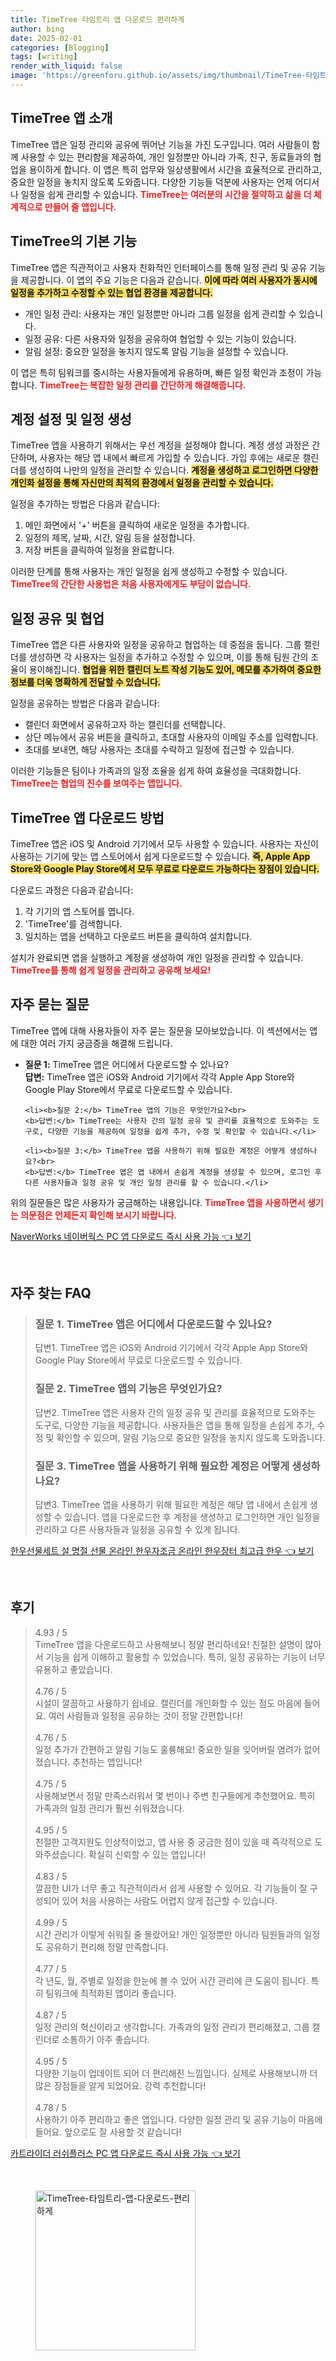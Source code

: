 ```yaml
---
title: TimeTree 타임트리 앱 다운로드 편리하게
author: bing
date: 2025-02-01
categories: [Blogging]
tags: [writing]
render_with_liquid: false
image: 'https://greenforu.github.io/assets/img/thumbnail/TimeTree-타임트리-앱-다운로드-편리하게.webp'
---
```



<h2 id='TimeTree_앱_소개'>TimeTree 앱 소개</h2>

<p>TimeTree 앱은 일정 관리와 공유에 뛰어난 기능을 가진 도구입니다. 여러 사람들이 함께 사용할 수 있는 편리함을 제공하여, 개인 일정뿐만 아니라 가족, 친구, 동료들과의 협업을 용이하게 합니다. 이 앱은 특히 업무와 일상생활에서 시간을 효율적으로 관리하고, 중요한 일정을 놓치지 않도록 도와줍니다. 다양한 기능들 덕분에 사용자는 언제 어디서나 일정을 쉽게 관리할 수 있습니다. <b><span style="color: #ee2323;">TimeTree는 여러분의 시간을 절약하고 삶을 더 체계적으로 만들어 줄 앱입니다.</span></b></p>

<h2 id='기본_기능'>TimeTree의 기본 기능</h2>

<p>TimeTree 앱은 직관적이고 사용자 친화적인 인터페이스를 통해 일정 관리 및 공유 기능을 제공합니다. 이 앱의 주요 기능은 다음과 같습니다. <b><span style="background-color: #ffe066;">이에 따라 여러 사용자가 동시에 일정을 추가하고 수정할 수 있는 협업 환경을 제공합니다.</span></b></p>

<ul>
    <li>개인 일정 관리: 사용자는 개인 일정뿐만 아니라 그룹 일정을 쉽게 관리할 수 있습니다.</li>
    <li>일정 공유: 다른 사용자와 일정을 공유하여 협업할 수 있는 기능이 있습니다.</li>
    <li>알림 설정: 중요한 일정을 놓치지 않도록 알림 기능을 설정할 수 있습니다.</li>
</ul>

<p>이 앱은 특히 팀워크를 중시하는 사용자들에게 유용하며, 빠른 일정 확인과 조정이 가능합니다. <b><span style="color: #ee2323;">TimeTree는 복잡한 일정 관리를 간단하게 해결해줍니다.</span></b></p>

<h2 id='계정_설정_및_일정_생성'>계정 설정 및 일정 생성</h2>

<p>TimeTree 앱을 사용하기 위해서는 우선 계정을 설정해야 합니다. 계정 생성 과정은 간단하며, 사용자는 해당 앱 내에서 빠르게 가입할 수 있습니다. 가입 후에는 새로운 캘린더를 생성하여 나만의 일정을 관리할 수 있습니다. <b><span style="background-color: #ffe066;">계정을 생성하고 로그인하면 다양한 개인화 설정을 통해 자신만의 최적의 환경에서 일정을 관리할 수 있습니다.</span></b></p>

<p>일정을 추가하는 방법은 다음과 같습니다:</p>

<ol>
    <li>메인 화면에서 '+' 버튼을 클릭하여 새로운 일정을 추가합니다.</li>
    <li>일정의 제목, 날짜, 시간, 알림 등을 설정합니다.</li>
    <li>저장 버튼을 클릭하여 일정을 완료합니다.</li>
</ol>

<p>이러한 단계를 통해 사용자는 개인 일정을 쉽게 생성하고 수정할 수 있습니다. <b><span style="color: #ee2323;">TimeTree의 간단한 사용법은 처음 사용자에게도 부담이 없습니다.</span></b></p>

<h2 id='일정_공유_및_협업'>일정 공유 및 협업</h2>

<p>TimeTree 앱은 다른 사용자와 일정을 공유하고 협업하는 데 중점을 둡니다. 그룹 캘린더를 생성하면 각 사용자는 일정을 추가하고 수정할 수 있으며, 이를 통해 팀원 간의 조율이 용이해집니다. <b><span style="background-color: #ffe066;">협업을 위한 캘린더 노트 작성 기능도 있어, 메모를 추가하여 중요한 정보를 더욱 명확하게 전달할 수 있습니다.</span></b></p>

<p>일정을 공유하는 방법은 다음과 같습니다:</p>

<ul>
    <li>캘린더 화면에서 공유하고자 하는 캘린더를 선택합니다.</li>
    <li>상단 메뉴에서 공유 버튼을 클릭하고, 초대할 사용자의 이메일 주소를 입력합니다.</li>
    <li>초대를 보내면, 해당 사용자는 초대를 수락하고 일정에 접근할 수 있습니다.</li>
</ul>

<p>이러한 기능들은 팀이나 가족과의 일정 조율을 쉽게 하여 효율성을 극대화합니다. <b><span style="color: #ee2323;">TimeTree는 협업의 진수를 보여주는 앱입니다.</span></b></p>

<h2 id='다운로드_방법'>TimeTree 앱 다운로드 방법</h2>

<p>TimeTree 앱은 iOS 및 Android 기기에서 모두 사용할 수 있습니다. 사용자는 자신이 사용하는 기기에 맞는 앱 스토어에서 쉽게 다운로드할 수 있습니다. <b><span style="background-color: #ffe066;">즉, Apple App Store와 Google Play Store에서 모두 무료로 다운로드 가능하다는 장점이 있습니다.</span></b></p>

<p>다운로드 과정은 다음과 같습니다:</p>

<ol>
    <li>각 기기의 앱 스토어를 엽니다.</li>
    <li>'TimeTree'를 검색합니다.</li>
    <li>일치하는 앱을 선택하고 다운로드 버튼을 클릭하여 설치합니다.</li>
</ol>

<p>설치가 완료되면 앱을 실행하고 계정을 생성하여 개인 일정을 관리할 수 있습니다. <b><span style="color: #ee2323;">TimeTree를 통해 쉽게 일정을 관리하고 공유해 보세요!</span></b></p>

<h2 id='자주_묻는_질문'>자주 묻는 질문</h2>

<p>TimeTree 앱에 대해 사용자들이 자주 묻는 질문을 모아보았습니다. 이 섹션에서는 앱에 대한 여러 가지 궁금증을 해결해 드립니다.</p>

<ul>
    <li><b>질문 1:</b> TimeTree 앱은 어디에서 다운로드할 수 있나요?<br>
    <b>답변:</b> TimeTree 앱은 iOS와 Android 기기에서 각각 Apple App Store와 Google Play Store에서 무료로 다운로드할 수 있습니다.</li>

    <li><b>질문 2:</b> TimeTree 앱의 기능은 무엇인가요?<br>
    <b>답변:</b> TimeTree는 사용자 간의 일정 공유 및 관리를 효율적으로 도와주는 도구로, 다양한 기능을 제공하여 일정을 쉽게 추가, 수정 및 확인할 수 있습니다.</li>

    <li><b>질문 3:</b> TimeTree 앱을 사용하기 위해 필요한 계정은 어떻게 생성하나요?<br>
    <b>답변:</b> TimeTree 앱은 앱 내에서 손쉽게 계정을 생성할 수 있으며, 로그인 후 다른 사용자들과 일정 공유 및 개인 일정 관리를 할 수 있습니다.</li>
</ul>

<p>위의 질문들은 많은 사용자가 궁금해하는 내용입니다. <b><span style="color: #ee2323;">TimeTree 앱을 사용하면서 생기는 의문점은 언제든지 확인해 보시기 바랍니다.</span></b></p>


<p><a class="click-button" title="NaverWorks 네이버웍스 PC 앱 다운로드 즉시 사용 가능" href="https://greenforu.github.io/posts/NaverWorks-%EB%84%A4%EC%9D%B4%EB%B2%84%EC%9B%8D%EC%8A%A4-PC-%EC%95%B1-%EB%8B%A4%EC%9A%B4%EB%A1%9C%EB%93%9C-%EC%A6%89%EC%8B%9C-%EC%82%AC%EC%9A%A9-%EA%B0%80%EB%8A%A5/" rel="dofollow">NaverWorks 네이버웍스 PC 앱 다운로드 즉시 사용 가능 👈 보기</a></p><br>
<h2 id='자주_찾는_FAQ'>자주 찾는 FAQ</h2>
<div itemscope="" itemtype="https://schema.org/FAQPage"> 
<blockquote> 
<div itemscope="" itemprop="mainEntity" itemtype="https://schema.org/Question"> 
<h3 itemprop="name">질문 1. TimeTree 앱은 어디에서 다운로드할 수 있나요?</h3> 
<div itemscope="" itemprop="acceptedAnswer" itemtype="https://schema.org/Answer"> 
<span itemprop="text"> 
<p>답변1. TimeTree 앱은 iOS와 Android 기기에서 각각 Apple App Store와 Google Play Store에서 무료로 다운로드할 수 있습니다.</p> 
</span> 
</div> 
</div> 
<div itemscope="" itemprop="mainEntity" itemtype="https://schema.org/Question"> 
<h3 itemprop="name">질문 2. TimeTree 앱의 기능은 무엇인가요?</h3> 
<div itemscope="" itemprop="acceptedAnswer" itemtype="https://schema.org/Answer"> 
<span itemprop="text"> 
<p>답변2. TimeTree 앱은 사용자 간의 일정 공유 및 관리를 효율적으로 도와주는 도구로, 다양한 기능을 제공합니다. 사용자들은 앱을 통해 일정을 손쉽게 추가, 수정 및 확인할 수 있으며, 알림 기능으로 중요한 일정을 놓치지 않도록 도와줍니다.</p> 
</span> 
</div> 
</div> 
<div itemscope="" itemprop="mainEntity" itemtype="https://schema.org/Question"> 
<h3 itemprop="name">질문 3. TimeTree 앱을 사용하기 위해 필요한 계정은 어떻게 생성하나요?</h3> 
<div itemscope="" itemprop="acceptedAnswer" itemtype="https://schema.org/Answer"> 
<span itemprop="text"> 
<p>답변3. TimeTree 앱을 사용하기 위해 필요한 계정은 해당 앱 내에서 손쉽게 생성할 수 있습니다. 앱을 다운로드한 후 계정을 생성하고 로그인하면 개인 일정을 관리하고 다른 사용자들과 일정을 공유할 수 있게 됩니다.</p> 
</span> 
</div> 
</div> 
</blockquote> 
</div>
<p><a class="click-button" title="한우선물세트 설 명절 선물 온라인 한우자조금 온라인 한우장터 최고급 한우" href="https://greenforu.github.io/posts/%ED%95%9C%EC%9A%B0%EC%84%A0%EB%AC%BC%EC%84%B8%ED%8A%B8-%EC%84%A4-%EB%AA%85%EC%A0%88-%EC%84%A0%EB%AC%BC-%EC%98%A8%EB%9D%BC%EC%9D%B8-%ED%95%9C%EC%9A%B0%EC%9E%90%EC%A1%B0%EA%B8%88-%EC%98%A8%EB%9D%BC%EC%9D%B8-%ED%95%9C%EC%9A%B0%EC%9E%A5%ED%84%B0-%EC%B5%9C%EA%B3%A0%EA%B8%89-%ED%95%9C%EC%9A%B0/" rel="dofollow">한우선물세트 설 명절 선물 온라인 한우자조금 온라인 한우장터 최고급 한우 👈 보기</a></p><br>
<h2 id='후기'>후기</h2>
<div itemscope itemtype="https://schema.org/Product">
  <blockquote>
  <div itemprop="review" itemscope itemtype="https://schema.org/Review">
      <div itemprop="reviewRating" itemscope itemtype="https://schema.org/Rating"> <span itemprop="ratingValue">4.93</span> / <span itemprop="bestRating">5</span> </div>
      <span itemprop="reviewBody">TimeTree 앱을 다운로드하고 사용해보니 정말 편리하네요! 친절한 설명이 많아서 기능을 쉽게 이해하고 활용할 수 있었습니다. 특히, 일정 공유하는 기능이 너무 유용하고 좋았습니다.</span>
  </div>
  <br>
  <div itemprop="review" itemscope itemtype="https://schema.org/Review">
      <div itemprop="reviewRating" itemscope itemtype="https://schema.org/Rating"> <span itemprop="ratingValue">4.76</span> / <span itemprop="bestRating">5</span> </div>
      <span itemprop="reviewBody">시설이 깔끔하고 사용하기 쉽네요. 캘린더를 개인화할 수 있는 점도 마음에 들어요. 여러 사람들과 일정을 공유하는 것이 정말 간편합니다!</span>
  </div>
  <br>
  <div itemprop="review" itemscope itemtype="https://schema.org/Review">
      <div itemprop="reviewRating" itemscope itemtype="https://schema.org/Rating"> <span itemprop="ratingValue">4.76</span> / <span itemprop="bestRating">5</span> </div>
      <span itemprop="reviewBody">일정 추가가 간편하고 알림 기능도 훌륭해요! 중요한 일을 잊어버릴 염려가 없어졌습니다. 추천하는 앱입니다!</span>
  </div>
  <br>
  <div itemprop="review" itemscope itemtype="https://schema.org/Review">
      <div itemprop="reviewRating" itemscope itemtype="https://schema.org/Rating"> <span itemprop="ratingValue">4.75</span> / <span itemprop="bestRating">5</span> </div>
      <span itemprop="reviewBody">사용해보면서 정말 만족스러워서 몇 번이나 주변 친구들에게 추천했어요. 특히 가족과의 일정 관리가 훨씬 쉬워졌습니다.</span>
  </div>
  <br>
  <div itemprop="review" itemscope itemtype="https://schema.org/Review">
      <div itemprop="reviewRating" itemscope itemtype="https://schema.org/Rating"> <span itemprop="ratingValue">4.95</span> / <span itemprop="bestRating">5</span> </div>
      <span itemprop="reviewBody">친절한 고객지원도 인상적이었고, 앱 사용 중 궁금한 점이 있을 때 즉각적으로 도와주셨습니다. 확실히 신뢰할 수 있는 앱입니다!</span>
  </div>
  <br>
  <div itemprop="review" itemscope itemtype="https://schema.org/Review">
      <div itemprop="reviewRating" itemscope itemtype="https://schema.org/Rating"> <span itemprop="ratingValue">4.83</span> / <span itemprop="bestRating">5</span> </div>
      <span itemprop="reviewBody">깔끔한 UI가 너무 좋고 직관적이라서 쉽게 사용할 수 있어요. 각 기능들이 잘 구성되어 있어 처음 사용하는 사람도 어렵지 않게 접근할 수 있습니다.</span>
  </div>
  <br>
  <div itemprop="review" itemscope itemtype="https://schema.org/Review">
      <div itemprop="reviewRating" itemscope itemtype="https://schema.org/Rating"> <span itemprop="ratingValue">4.99</span> / <span itemprop="bestRating">5</span> </div>
      <span itemprop="reviewBody">시간 관리가 이렇게 쉬워질 줄 몰랐어요! 개인 일정뿐만 아니라 팀원들과의 일정도 공유하기 편리해 정말 만족합니다.</span>
  </div>
  <br>
  <div itemprop="review" itemscope itemtype="https://schema.org/Review">
      <div itemprop="reviewRating" itemscope itemtype="https://schema.org/Rating"> <span itemprop="ratingValue">4.77</span> / <span itemprop="bestRating">5</span> </div>
      <span itemprop="reviewBody">각 년도, 월, 주별로 일정을 한눈에 볼 수 있어 시간 관리에 큰 도움이 됩니다. 특히 팀워크에 최적화된 앱이라 좋습니다.</span>
  </div>
  <br>
  <div itemprop="review" itemscope itemtype="https://schema.org/Review">
      <div itemprop="reviewRating" itemscope itemtype="https://schema.org/Rating"> <span itemprop="ratingValue">4.87</span> / <span itemprop="bestRating">5</span> </div>
      <span itemprop="reviewBody">일정 관리의 혁신이라고 생각합니다. 가족과의 일정 관리가 편리해졌고, 그룹 캘린더로 소통하기 아주 좋습니다.</span>
  </div>
  <br>
  <div itemprop="review" itemscope itemtype="https://schema.org/Review">
      <div itemprop="reviewRating" itemscope itemtype="https://schema.org/Rating"> <span itemprop="ratingValue">4.95</span> / <span itemprop="bestRating">5</span> </div>
      <span itemprop="reviewBody">다양한 기능이 업데이트 되어 더 편리해진 느낌입니다. 실제로 사용해보니까 더 많은 장점들을 알게 되었어요. 강력 추천합니다!</span>
  </div>
  <br>
  <div itemprop="review" itemscope itemtype="https://schema.org/Review">
      <div itemprop="reviewRating" itemscope itemtype="https://schema.org/Rating"> <span itemprop="ratingValue">4.78</span> / <span itemprop="bestRating">5</span> </div>
      <span itemprop="reviewBody">사용하기 아주 편리하고 좋은 앱입니다. 다양한 일정 관리 및 공유 기능이 마음에 들어요. 앞으로도 잘 사용할 것 같습니다!</span>
  </div>
  </blockquote>
</div>
<p><a class="click-button" title="카트라이더 러쉬플러스 PC 앱 다운로드 즉시 사용 가능" href="https://greenforu.github.io/posts/%EC%B9%B4%ED%8A%B8%EB%9D%BC%EC%9D%B4%EB%8D%94-%EB%9F%AC%EC%89%AC%ED%94%8C%EB%9F%AC%EC%8A%A4-PC-%EC%95%B1-%EB%8B%A4%EC%9A%B4%EB%A1%9C%EB%93%9C-%EC%A6%89%EC%8B%9C-%EC%82%AC%EC%9A%A9-%EA%B0%80%EB%8A%A5/" rel="dofollow">카트라이더 러쉬플러스 PC 앱 다운로드 즉시 사용 가능 👈 보기</a></p><br>
<figure class="image"><img src="https://greenforu.github.io/assets/img/thumbnail/TimeTree-타임트리-앱-다운로드-편리하게.webp" alt="TimeTree-타임트리-앱-다운로드-편리하게" width="256" height="256"></figure>